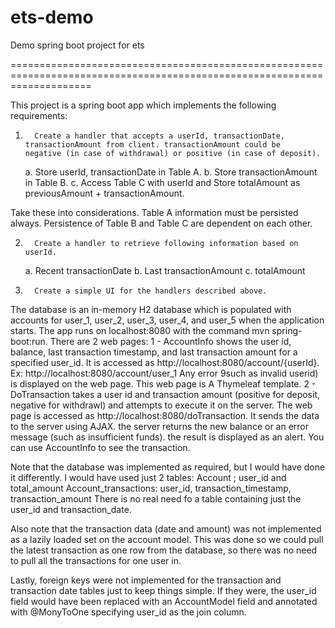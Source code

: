 # ets-demo
Demo spring boot project for ets

==========================================================================================================================

This project is a spring boot app which implements the following requirements:

 1.       Create a handler that accepts a userId, transactionDate, transactionAmount from client. transactionAmount could be 
 		negative (in case of withdrawal) or positive (in case of deposit).
	a. Store userId, transactionDate in Table A.
	b. Store transactionAmount in Table B.
	c. Access Table C with userId and Store totalAmount as previousAmount + transactionAmount.

Take these into considerations.
Table A information must be persisted always.
Persistence of Table B and Table C are dependent on each other.

2.       Create a handler to retrieve following information based on userId.
	a. Recent transactionDate
	b. Last transactionAmount
	c. totalAmount

3.       Create a simple UI for the handlers described above.

The database is an in-memory H2 database which is populated with accounts for user_1, user_2, user_3, user_4, and user_5
when the application starts.  The app runs on localhost:8080 with the command mvn spring-boot:run.  There are 2 web pages:
1 - AccountInfo shows the user id, balance, last transaction timestamp, and last transaction amount for a specified user_id.
    It is accessed as http://localhost:8080/account/{userId}.  Ex: http://localhost:8080/account/user_1
    Any error 9such as invalid userid) is displayed on the web page.  This web page is A Thymeleaf template.
2 - DoTransaction takes a user id and transaction amount (positive for deposit, negative for withdrawl) and attempts to
    execute it on the server.  The web page is accessed as http://localhost:8080/doTransaction.  It sends the data to the
    server using AJAX.  the server returns the new balance or an error message (such as insufficient funds).  the
    result is displayed as an alert.  You can use AccountInfo to see the transaction.

Note that the database was implemented as required, but I would have done it differently.  I would have used just 2 tables:
Account ; user_id and total_amount
Account_transactions: user_id, transaction_timestamp, transaction_amount
There is no real need fo a table containing just the user_id and transaction_date.

Also note that the transaction data (date and amount) was not implemented as a lazily loaded set on the account model.
This was done so we could pull the latest transaction as one row from the database, so there was no need to pull all
the transactions for one user in.

Lastly, foreign keys were not implemented for the transaction and transaction date tables just to keep things simple.
If they were, the user_id field would have been replaced with an AccountModel field and annotated with @MonyToOne
specifying user_id as the join column.
